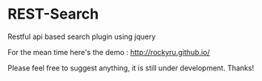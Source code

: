 # REST-Search
Restful api based search plugin using jquery

For the mean time  here's the demo : http://rockyru.github.io/

Please feel free to suggest anything, it is still under development.  Thanks!
